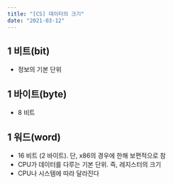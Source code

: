 ```yaml
---
title: "[CS] 데이터의 크기"
date: "2021-03-12"
---
```


## 1 비트(bit)

- 정보의 기본 단위

## 1 바이트(byte)

- 8 비트

## 1 워드(word)

- 16 비트 (2 바이트). 단, x86의 경우에 한해 보편적으로 참
- CPU가 데이터를 다루는 기본 단위. 즉, 레지스터의 크기
- CPU나 시스템에 따라 달라진다
